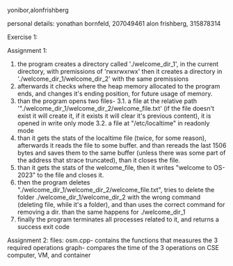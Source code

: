 yonibor,alonfrishberg

personal details:
yonathan bornfeld, 207049461
alon frishberg, 315878314

Exercise 1:

Assignment 1:
1. the program creates a directory called './welcome_dir_1', in the current directory, 
	with premissions of 'rwxrwxrwx'
	then it creates a directory in './welcome_dir_1/welcome_dir_2' with the same premissions
2. afterwards it checks where the heap memory allocated to the program ends, and changes it's ending position,
	for future usage of memory.
3. than the program opens two files- 
	3.1. a file at the relative path '"./welcome_dir_1/welcome_dir_2/welcome_file.txt' 
		 (if the file doesn't exist it will create it, if it exists it will clear it's previous content),
		 it is opened in write only mode
	3.2. a file at "/etc/localtime" in readonly mode
4. than it gets the stats of the localtime file (twice, for some reason), afterwards it reads the file to some buffer.
	and than rereads the last 1506 bytes and saves them to the same buffer (unless there was some part of the 
	address that strace truncated), than it closes the file.
5. than it gets the stats of the welcome_file, then it writes "welcome to OS-2023" to the file and closes it.
6. then the program deletes "./welcome_dir_1/welcome_dir_2/welcome_file.txt", tries to delete the folder
   ./welcome_dir_1/welcome_dir_2 with the wrong command (deleting file, while it's a folder), and than uses
   the correct command for removing a dir. than the same happens for ./welcome_dir_1
7. finally the program terminates all processes related to it, and returns a success exit code

Assignment 2:
files:
osm.cpp- contains the functions that measures the 3 required operations
graph- compares the time of the 3 operations on CSE computer, VM, and container